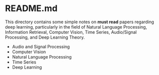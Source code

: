 # README.md

This directory contains some simple notes on **must read** papers regarding deep learning, particularly in the field of Natural Language Processing, Information Retrieval, Computer Vision, Time Series, Audio/Signal Processing, and Deep Learning Theory.

* Audio and Signal Processing
* Computer Vision
* Natural Language Processing
* Time Series
* Deep Learning 



